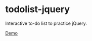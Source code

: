 # todolist-jquery
Interactive to-do list to practice jQuery.

[Demo](https://bukazoltan.github.io/todolist-jquery/)
